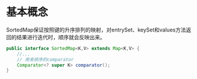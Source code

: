 # 基本概念
SortedMap保证按照键的升序排列的映射，对entrySet、keySet和values方法返回的结果进行迭代时，顺序就会反映出来。

```java
public interface SortedMap<K,V> extends Map<K,V> {
    //...
    // 用来排序的comparator
    Comparator<? super K> comparator();
}
```